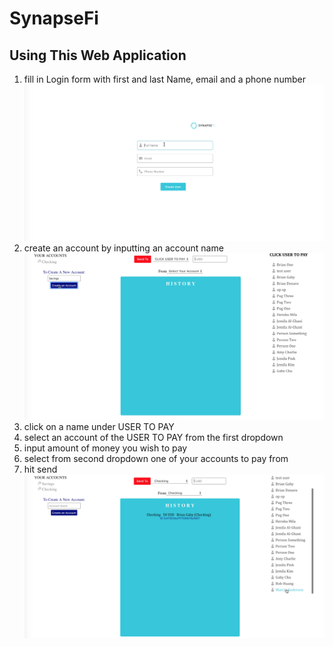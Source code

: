 # SynapseFi

## Using This Web Application

1. fill in Login form with first and last Name, email and a phone number <br>
   ![Alt](./src/Media/one.png)
2. create an account by inputting an account name <br>
   ![Alt](./src/Media/four.png)
3. click on a name under USER TO PAY
4. select an account of the USER TO PAY from the first dropdown
5. input amount of money you wish to pay
6. select from second dropdown one of your accounts to pay from
7. hit send <br>
   ![Alt](./src/Media/fove.png)
